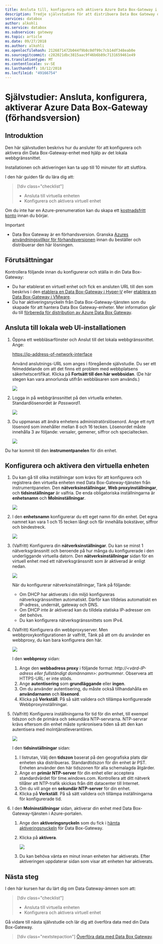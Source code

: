 ```yaml
---
title: Ansluta till, konfigurera och aktivera Azure Data Box-Gateway i Azure-portalen | Microsoft Docs
description: Tredje självstudien för att distribuera Data Box Gateway du instrueras att ansluta, konfigurera och aktivera den virtuella enheten.
services: databox
author: alkohli
ms.service: databox
ms.subservice: gateway
ms.topic: article
ms.date: 09/27/2018
ms.author: alkohli
ms.openlocfilehash: 2126871472b044f9b8c0df99c7cb14df348eab0e
ms.sourcegitcommit: c282021dbc3815aac9f46b6b89c7131659461e49
ms.translationtype: MT
ms.contentlocale: sv-SE
ms.lasthandoff: 10/12/2018
ms.locfileid: "49166754"
---
```

# <a name="tutorial-connect-set-up-activate-azure-data-box-gateway-preview"></a>Självstudier: Ansluta, konfigurera, aktiverar Azure Data Box-Gateway (förhandsversion) 

## <a name="introduction"></a>Introduktion

Den här självstudien beskrivs hur du ansluter för att konfigurera och aktivera din Data Box-Gateway-enhet med hjälp av det lokala webbgränssnittet. 

Installationen och aktiveringen kan ta upp till 10 minuter för att slutföra. 

I den här guiden får du lära dig att:

> [!div class="checklist"]
> * Ansluta till virtuella enheten
> * Konfigurera och aktivera virtuell enhet

Om du inte har en Azure-prenumeration kan du skapa ett [kostnadsfritt konto](https://azure.microsoft.com/free/?WT.mc_id=A261C142F) innan du börjar.


> [!IMPORTANT]
> - Data Box Gateway är en förhandsversion. Granska [Azures användningsvillkor för förhandsversionen](https://azure.microsoft.com/support/legal/preview-supplemental-terms/) innan du beställer och distribuerar den här lösningen. 


## <a name="prerequisites"></a>Förutsättningar

Kontrollera följande innan du konfigurerar och ställa in din Data Box-Gateway:

* Du har etablerat en virtuell enhet och fick en ansluten URL till den som beskrivs i den [etablera en Data Box-Gateway i Hyper-V](data-box-gateway-deploy-provision-hyperv.md) eller [etablera en Data Box-Gateway i VMware](data-box-gateway-deploy-provision-vmware.md).
* Du har aktiveringsnyckeln från Data Box-Gateway-tjänsten som du skapade för att hantera Data Box Gateway-enheter. Mer information går du till [förbereda för distribution av Azure Data Box Gateway](data-box-gateway-deploy-prep.md).

<!--* If this is the second or subsequent virtual device that you are registering with an existing StorSimple Device Manager service, you should have the service data encryption key. This key was generated when the first device was successfully registered with this service. If you have lost this key, see [Get the service data encryption key](storsimple-ova-web-ui-admin.md#get-the-service-data-encryption-key) for your Data Box Gateway.-->

## <a name="connect-to-the-local-web-ui-setup"></a>Ansluta till lokala web UI-installationen 

1. Öppna ett webbläsarfönster och Anslut till det lokala webbgränssnittet. Ange:
   
   [https://ip-address-of-network-interface](https://ip-address-of-network-interface)
   
   Använd anslutnings-URL som anges i föregående självstudie. Du ser ett felmeddelande om att det finns ett problem med webbplatsens säkerhetscertifikat. Klicka på **Fortsätt till den här webbsidan**. (De här stegen kan vara annorlunda utifrån webbläsaren som används.)
   
    ![](./media/data-box-gateway-deploy-connect-setup-activate/image2.png)

2. Logga in på webbgränssnittet på den virtuella enheten. Standardlösenordet är *Password1*. 
   
    ![](./media/data-box-gateway-deploy-connect-setup-activate/image3.png)

3. Du uppmanas att ändra enhetens administratörslösenord. Ange ett nytt lösenord som innehåller mellan 8 och 16 tecken. Lösenordet måste innehålla 3 av följande: versaler, gemener, siffror och specialtecken.

    ![](./media/data-box-gateway-deploy-connect-setup-activate/image4.png)

Du har kommit till den **instrumentpanelen** för din enhet.

## <a name="set-up-and-activate-the-virtual-device"></a>Konfigurera och aktivera den virtuella enheten
 
1. Du kan gå till olika inställningar som krävs för att konfigurera och registrera den virtuella enheten med Data Box-Gateway-tjänsten från instrumentpanelen. Den **nätverksinställningar**, **Web proxyinställningar**, och **tidsinställningar** är valfria. De enda obligatoriska inställningarna är **enhetsnamn** och **Molninställningar**.
   
    ![](./media/data-box-gateway-deploy-connect-setup-activate/image5.png)

2. I den **enhetsnamn** konfigurerar du ett eget namn för din enhet. Det egna namnet kan vara 1 och 15 tecken långt och får innehålla bokstäver, siffror och bindestreck.

    ![](./media/data-box-gateway-deploy-connect-setup-activate/image6.png)

3. (Valfritt) Konfigurera din **nätverksinställningar**. Du kan se minst 1 nätverksgränssnitt och beroende på hur många du konfigurerade i den underliggande virtuella datorn. Den **nätverksinställningar** sidan för en virtuell enhet med ett nätverksgränssnitt som är aktiverad är enligt nedan.
    
    ![](./media/data-box-gateway-deploy-connect-setup-activate/image7.png)
   
    När du konfigurerar nätverksinställningar, Tänk på följande:

    - Om DHCP har aktiverats i din miljö konfigureras nätverksgränssnitten automatiskt. Därför kan tilldelas automatiskt en IP-adress, undernät, gateway och DNS.
    - Om DHCP inte är aktiverad kan du tilldela statiska IP-adresser om det behövs.
    - Du kan konfigurera nätverksgränssnittets som IPv4.
   
4. (Valfritt) Konfigurera din webbproxyserver. Men webbproxykonfigurationen är valfritt, Tänk på att om du använder en webbproxy, du kan bara konfigurera den här.
   
   ![](./media/data-box-gateway-deploy-connect-setup-activate/image8.png)
   
   I den **webbproxy** sidan:
   
   1. Ange den **webbadress proxy** i följande format: *http://&lt;värd-IP-adress eller fullständigt domännamn&gt;: portnummer*. Observera att HTTPS-URL: er inte stöds.
   2. Ange **autentisering** som **grundläggande** eller **ingen**.
   3. Om du använder autentisering, du måste också tillhandahålla en **användarnamn** och **lösenord**.
   4. Klicka på **Verkställ**. På så sätt validera och tillämpa konfigurerade Webbproxyinställningar.

5. (Valfritt) Konfigurera inställningarna för tid för din enhet, till exempel tidszon och de primära och sekundära NTP-servrarna. NTP-servrar krävs eftersom din enhet måste synkronisera tiden så att den kan autentisera med molntjänstleverantören.
    
    ![](./media/data-box-gateway-deploy-connect-setup-activate/image9.png)
    
    I den **tidsinställningar** sidan:
    
    1. I listrutan, Välj den **tidszon** baserat på den geografiska plats där enheten ska distribueras. Standardtidszon för din enhet är PST. Enheten använder den här tidszonen för alla schemalagda åtgärder.
    2. Ange en **primär NTP-server** för din enhet eller acceptera standardvärdet för time.windows.com. Kontrollera att ditt nätverk tillåter att NTP-trafik skickas från ditt datacenter till Internet.
    3. Om du vill ange en **sekundär NTP-server** för din enhet.
    4. Klicka på **Verkställ**. På så sätt validera och tillämpa inställningarna för konfigurerade tid.

6. I den **Molninställningar** sidan, aktiverar din enhet med Data Box-Gateway-tjänsten i Azure-portalen.
    
    1. Ange den **aktiveringsnyckeln** som du fick i [hämta aktiveringsnyckeln](data-box-gateway-deploy-prep.md#get-the-activation-key) för Data Box-Gateway.

    2. Klicka på **aktivera**. 
       
         ![](./media/data-box-gateway-deploy-connect-setup-activate/image10.png)
    
    3. Du kan behöva vänta en minut innan enheten har aktiverats. Efter aktiveringen uppdaterar sidan som visar att enheten har aktiverats.


## <a name="next-steps"></a>Nästa steg

I den här kursen har du lärt dig om Data Gateway-ämnen som att:

> [!div class="checklist"]
> * Ansluta till virtuella enheten
> * Konfigurera och aktivera virtuell enhet


Gå vidare till nästa självstudie och lär dig att överföra data med din Data Box-Gateway.

> [!div class="nextstepaction"]
> [Överföra data med Data Box Gateway](./data-box-gateway-deploy-add-shares.md).

